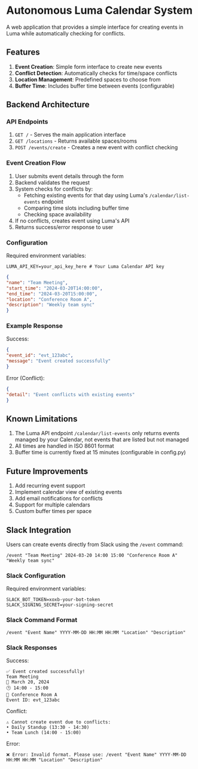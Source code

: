 # Autonomous Luma Calendar System

A web application that provides a simple interface for creating events in Luma while automatically checking for conflicts.

## Features

1. **Event Creation**: Simple form interface to create new events
2. **Conflict Detection**: Automatically checks for time/space conflicts
3. **Location Management**: Predefined spaces to choose from
4. **Buffer Time**: Includes buffer time between events (configurable)

## Backend Architecture

### API Endpoints

1. `GET /` - Serves the main application interface
2. `GET /locations` - Returns available spaces/rooms
3. `POST /events/create` - Creates a new event with conflict checking

### Event Creation Flow

1. User submits event details through the form
2. Backend validates the request
3. System checks for conflicts by:
   - Fetching existing events for that day using Luma's `/calendar/list-events` endpoint
   - Comparing time slots including buffer time
   - Checking space availability
4. If no conflicts, creates event using Luma's API
5. Returns success/error response to user

### Configuration

Required environment variables:
```env
LUMA_API_KEY=your_api_key_here # Your Luma Calendar API key
```

```json
{
"name": "Team Meeting",
"start_time": "2024-03-20T14:00:00",
"end_time": "2024-03-20T15:00:00",
"location": "Conference Room A",
"description": "Weekly team sync"
}
```


### Example Response
Success:
```json
{
"event_id": "evt_123abc",
"message": "Event created successfully"
}
```

Error (Conflict):
```json
{
"detail": "Event conflicts with existing events"
}
```

## Known Limitations

1. The Luma API endpoint `/calendar/list-events` only returns events managed by your Calendar, not events that are listed but not managed
2. All times are handled in ISO 8601 format
3. Buffer time is currently fixed at 15 minutes (configurable in config.py)

## Future Improvements

1. Add recurring event support
2. Implement calendar view of existing events
3. Add email notifications for conflicts
4. Support for multiple calendars
5. Custom buffer times per space

## Slack Integration

Users can create events directly from Slack using the `/event` command:

```
/event "Team Meeting" 2024-03-20 14:00 15:00 "Conference Room A" "Weekly team sync"
```

### Slack Configuration

Required environment variables:
```env
SLACK_BOT_TOKEN=xoxb-your-bot-token
SLACK_SIGNING_SECRET=your-signing-secret
```

### Slack Command Format

```
/event "Event Name" YYYY-MM-DD HH:MM HH:MM "Location" "Description"
```

### Slack Responses

Success:
```
✅ Event created successfully!
Team Meeting
📅 March 20, 2024
🕒 14:00 - 15:00
📍 Conference Room A
Event ID: evt_123abc
```

Conflict:
```
⚠️ Cannot create event due to conflicts:
• Daily Standup (13:30 - 14:30)
• Team Lunch (14:00 - 15:00)
```

Error:
```
❌ Error: Invalid format. Please use: /event "Event Name" YYYY-MM-DD HH:MM HH:MM "Location" "Description"
```

